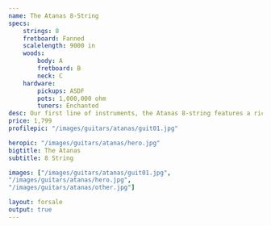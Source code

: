 ```yaml
---
name: The Atanas 8-String
specs:
    strings: 8
    fretboard: Fanned
    scalelength: 9000 in
    woods:
        body: A
        fretboard: B
        neck: C
    hardware:
        pickups: ASDF
        pots: 1,000,000 ohm
        tuners: Enchanted
desc: Our first line of instruments, the Atanas 8-string features a rich, deep tone and enormous range.
price: 1,799
profilepic: "/images/guitars/atanas/guit01.jpg"

heropic: "/images/guitars/atanas/hero.jpg"
bigtitle: The Atanas
subtitle: 8 String

images: ["/images/guitars/atanas/guit01.jpg", 
"/images/guitars/atanas/hero.jpg",
"/images/guitars/atanas/other.jpg"]

layout: forsale
output: true
---
```

